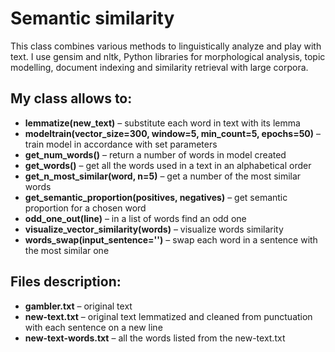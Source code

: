 # Semantic similarity

This class combines various methods to linguistically analyze and play with text. 
I use gensim and nltk, Python libraries for morphological analysis, topic modelling, document indexing and similarity retrieval with large corpora.

## My class allows to:
* **lemmatize(new_text)** – substitute each word in text with its lemma
* **modeltrain(vector_size=300, window=5, min_count=5, epochs=50)** – train model in accordance with set parameters
* **get_num_words()** – return a number of words in model created
* **get_words()** – get all the words used in a text in an alphabetical order
* **get_n_most_similar(word, n=5)** – get a number of the most similar words
* **get_semantic_proportion(positives, negatives)** – get semantic proportion for a chosen word
* **odd_one_out(line)** – in a list of words find an odd one
* **visualize_vector_similarity(words)** – visualize words similarity 
* **words_swap(input_sentence='')** – swap each word in a sentence with the most similar one

## Files description:
* **gambler.txt** – original text
* **new-text.txt** – original text lemmatized and cleaned from punctuation with each sentence on a new line
* **new-text-words.txt** – all the words listed from the new-text.txt
